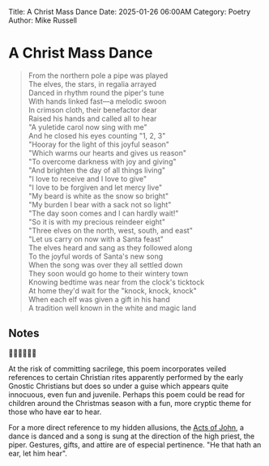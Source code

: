 Title: A Christ Mass Dance
Date: 2025-01-26 06:00AM
Category: Poetry
Author: Mike Russell
# A Christ Mass Dance

> From the northern pole a pipe was played<br>
The elves, the stars, in regalia arrayed<br>
Danced in rhythm round the piper's tune<br>
With hands linked fast—a melodic swoon<br>
In crimson cloth, their benefactor dear<br>
Raised his hands and called all to hear<br>
"A yuletide carol now sing with me"<br>
And he closed his eyes counting "1, 2, 3"<br>
"Hooray for the light of this joyful season"<br>
"Which warms our hearts and gives us reason"<br>
"To overcome darkness with joy and giving"<br>
"And brighten the day of all things living"<br>
"I love to receive and I love to give"<br>
"I love to be forgiven and let mercy live"<br>
"My beard is white as the snow so bright"<br>
"My burden I bear with a sack not so light"<br>
"The day soon comes and I can hardly wait!"<br>
"So it is with my precious reindeer eight"<br>
"Three elves on the north, west, south, and east"<br>
"Let us carry on now with a Santa feast"<br>
The elves heard and sang as they followed along<br>
To the joyful words of Santa's new song<br>
When the song was over they all settled down<br>
They soon would go home to their wintery town<br>
Knowing bedtime was near from the clock's ticktock<br>
At home they'd wait for the "knock, knock, knock"<br>
When each elf was given a gift in his hand<br>
A tradition well known in the white and magic land

## Notes

🎅🤶🧝‍♂️🧝‍♀️

At the risk of committing sacrilege, this poem incorporates veiled references to certain Christian rites apparently performed by the early Gnostic Christians but does so under a guise which appears quite innocuous, even fun and juvenile. Perhaps this poem could be read for children around the Christmas season with a fun, more cryptic theme for those who have ear to hear.

For a more direct reference to my hidden allusions, the [Acts of John](https://en.wikipedia.org/wiki/Acts_of_John), a dance is danced and a song is sung at the direction of the high priest, the piper. Gestures, gifts, and attire are of especial pertinence. "He that hath an ear, let him hear".
